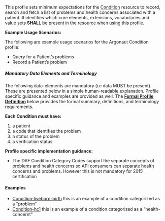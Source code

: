 This profile sets minimum expectations for the [Condition] resource to record, search and fetch a  list of problems and health concerns associated with a patient. It identifies which core elements, extensions, vocabularies and value sets **SHALL** be present in the resource when using this profile.

**Example Usage Scenarios:**

The following are example usage scenarios for the Argonaut Condition profile:

-   Query for a Patient’s problems
-   Record a Patient’s problem

##### Mandatory Data Elements and Terminology


The following data-elements are mandatory (i.e data MUST be present). These are presented below in a simple human-readable explanation.  Profile specific guidance and examples are provided as well.  The [**Formal Profile Definition**](#profile) below provides the  formal summary, definitions, and  terminology requirements.  

**Each Condition must have:**

1.  a patient
1.  a code that identifies the problem
1.  a status of the problem
1.  a verification status

**Profile specific implementation guidance:**

* The DAF Condition Category Codes support the separate concepts of problems and health concerns so API consumers can separate health concerns and problems. However this is not mandatory for 2015 certification

#### Examples

   - [Condition-liveborn-birth](condition-liveborn-birth.html) this is an example of a condition categorized as a "problem"
   - [Condition-hc1](condition-hc1.html) this is an example of a condition categorized as a "health-concernt"


[Condition]: http://hl7.org/fhir/condition.html
